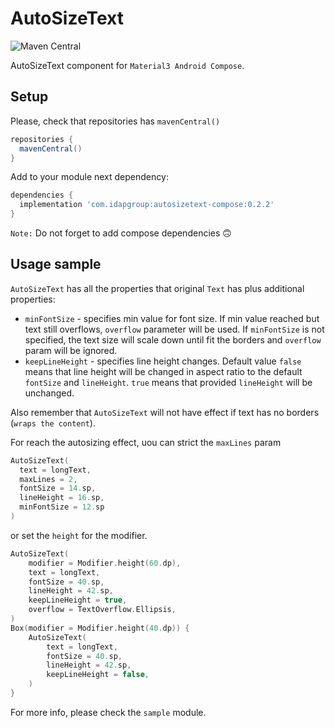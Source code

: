 # AutoSizeText
![Maven Central](https://img.shields.io/maven-central/v/com.idapgroup/autosizetext-compose)

AutoSizeText component for `Material3 Android Compose`.

## Setup
Please, check that repositories has `mavenCentral()`
```groovy
repositories {
  mavenCentral()
}
```
Add to your module next dependency:
```groovy
dependencies {
  implementation 'com.idapgroup:autosizetext-compose:0.2.2'
}
```
`Note:` Do not forget to add compose dependencies 🙃

## Usage sample
`AutoSizeText` has all the properties that original `Text` has plus additional properties:
+ `minFontSize` - specifies min value for font size. If min value reached but text still overflows, `overflow` parameter will be used. If `minFontSize` is not specified, the text size will scale down until fit the borders and `overflow` param will be ignored.
+ `keepLineHeight` - specifies line height changes. Default value `false` means that line height will be changed in aspect ratio to the default `fontSize` and `lineHeight`. `true` means that provided `lineHeight` will be unchanged.

Also remember that `AutoSizeText` will not have effect if text has no borders (`wraps the content`).

For reach the autosizing effect, uou can strict the `maxLines` param
```kotlin
AutoSizeText(
  text = longText,
  maxLines = 2,
  fontSize = 14.sp,
  lineHeight = 16.sp,
  minFontSize = 12.sp
)
```
or set the `height` for the modifier.
```kotlin
AutoSizeText(
    modifier = Modifier.height(60.dp),
    text = longText,
    fontSize = 40.sp,
    lineHeight = 42.sp,
    keepLineHeight = true,
    overflow = TextOverflow.Ellipsis,
)
Box(modifier = Modifier.height(40.dp)) {
    AutoSizeText(
        text = longText,
        fontSize = 40.sp,
        lineHeight = 42.sp,
        keepLineHeight = false,
    )
}
```
For more info, please check the `sample` module.

